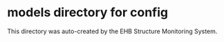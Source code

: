 # models directory for config

This directory was auto-created by the EHB Structure Monitoring System.